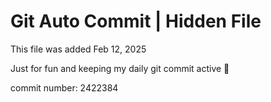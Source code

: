 # Git Auto Commit | Hidden File

This file was added Feb 12, 2025

Just for fun and keeping my daily git commit active 🤪

commit number: 2422384
